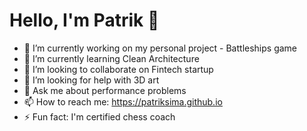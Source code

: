# Hello, I'm Patrik 👋

- 🔭 I’m currently working on my personal project - Battleships game
- 🌱 I’m currently learning Clean Architecture
- 👯 I’m looking to collaborate on Fintech startup
- 🤔 I’m looking for help with 3D art
- 💬 Ask me about performance problems
- 📫 How to reach me: https://patriksima.github.io
- ⚡ Fun fact: I'm certified chess coach

<!--
**patriksima/patriksima** is a ✨ _special_ ✨ repository because its `README.md` (this file) appears on your GitHub profile.

Here are some ideas to get you started:

- 🔭 I’m currently working on ...
- 🌱 I’m currently learning ...
- 👯 I’m looking to collaborate on ...
- 🤔 I’m looking for help with ...
- 💬 Ask me about ...
- 📫 How to reach me: ...
- 😄 Pronouns: ...
- ⚡ Fun fact: ...
-->
